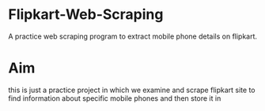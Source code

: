 # Flipkart-Web-Scraping
A practice web scraping program to extract mobile phone details on flipkart.
# Aim
this is just a practice project in which we examine and scrape  flipkart site to find information about specific mobile phones and then store it in
